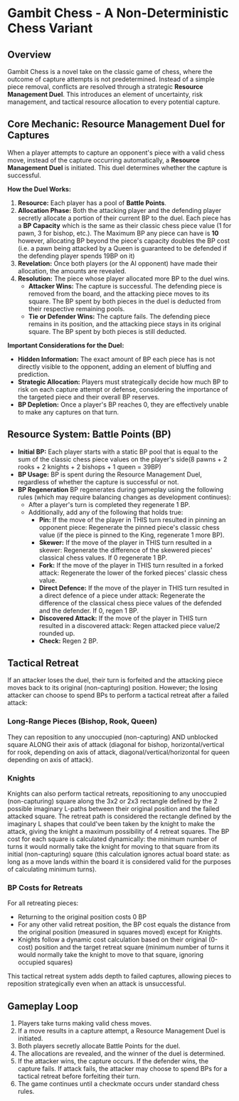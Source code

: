 # Gambit Chess - A Non-Deterministic Chess Variant

## Overview

Gambit Chess is a novel take on the classic game of chess, where the outcome of capture attempts is not predetermined. Instead of a simple piece removal, conflicts are resolved through a strategic **Resource Management Duel**. This introduces an element of uncertainty, risk management, and tactical resource allocation to every potential capture.

## Core Mechanic: Resource Management Duel for Captures

When a player attempts to capture an opponent's piece with a valid chess move, instead of the capture occurring automatically, a **Resource Management Duel** is initiated. This duel determines whether the capture is successful.

**How the Duel Works:**

1.  **Resource:** Each player has a pool of **Battle Points**.
2.  **Allocation Phase:** Both the attacking player and the defending player secretly allocate a portion of their current BP to the duel. Each piece has a **BP Capacity** which is the same as their classic chess piece value (1 for pawn, 3 for bishop, etc.). The Maximum BP any piece can have is **10** however, allocating BP beyond the piece's capacity doubles the BP cost (i.e. a pawn being attacked by a Queen is guaranteed to be defended if the defending player spends 19BP on it)
3.  **Revelation:** Once both players (or the AI opponent) have made their allocation, the amounts are revealed.
4.  **Resolution:** The piece whose player allocated more BP to the duel wins.
    * **Attacker Wins:** The capture is successful. The defending piece is removed from the board, and the attacking piece moves to its square. The BP spent by both pieces in the duel is deducted from their respective remaining pools.
    * **Tie or Defender Wins:** The capture fails. The defending piece remains in its position, and the attacking piece stays in its original square. The BP spent by both pieces is still deducted.

**Important Considerations for the Duel:**

* **Hidden Information:** The exact amount of BP each piece has is not directly visible to the opponent, adding an element of bluffing and prediction.
* **Strategic Allocation:** Players must strategically decide how much BP to risk on each capture attempt or defense, considering the importance of the targeted piece and their overall BP reserves.
* **BP Depletion:** Once a player's BP reaches 0, they are effectively unable to make any captures on that turn.

## Resource System: Battle Points (BP)

* **Initial BP:** Each player starts with a static BP pool that is equal to the sum of the classic chess piece values on the player's side(8 pawns + 2 rooks + 2 knights + 2 bishops + 1 queen = 39BP)
* **BP Usage:** BP is spent during the Resource Management Duel, regardless of whether the capture is successful or not.
* **BP Regeneration** BP regenerates during gameplay using the following rules (which may require balancing changes as development continues):
   * After a player's turn is completed they regenerate 1 BP.
   * Additionally, add any of the following that holds true:
      * **Pin:** If the move of the player in THIS turn resulted in pinning an opponent piece: Regenerate the pinned piece's classic chess value (if the piece is pinned to the King, regenerate 1 more BP).
      * **Skewer:** If the move of the player in THIS turn resulted in a skewer: Regenerate the difference of the skewered pieces' classical chess values. If 0 regenerate 1 BP.
      * **Fork:** If the move of the player in THIS turn resulted in a forked attack: Regenerate the lower of the forked pieces' classic chess value.
      * **Direct Defence:** If the move of the player in THIS turn resulted in a direct defence of a piece under attack: Regenerate the difference of the classical chess piece values of the defended and the defender. If 0, regen 1 BP.
      * **Discovered Attack:** If the move of the player in THIS turn resulted in a discovered attack: Regen attacked piece value/2 rounded up.
      * **Check:** Regen 2 BP.

## Tactical Retreat

If an attacker loses the duel, their turn is forfeited and the attacking piece moves back to its original (non-capturing) position. However; the losing attacker can choose to spend BPs to perform a tactical retreat after a failed attack:

### Long-Range Pieces (Bishop, Rook, Queen)
They can reposition to any unoccupied (non-capturing) AND unblocked square ALONG their axis of attack (diagonal for bishop, horizontal/vertical for rook, depending on axis of attack, diagonal/vertical/horizontal for queen depending on axis of attack).

### Knights
Knights can also perform tactical retreats, repositioning to any unoccupied (non-capturing) square along the 3x2 or 2x3 rectangle defined by the 2 possible imaginary L-paths between their original position and the failed attacked square. The retreat path is considered the rectangle defined by the imaginary L shapes that could've been taken by the knight to make the attack, giving the knight a maximum possibility of 4 retreat squares. The BP cost for each square is calculated dynamically: the minimum number of turns it would normally take the knight for moving to that square from its initial (non-capturing) square (this calculation ignores actual board state: as long as a move lands within the board it is considered valid for the purposes of calculating minimum turns).

### BP Costs for Retreats
For all retreating pieces:
- Returning to the original position costs 0 BP
- For any other valid retreat position, the BP cost equals the distance from the original position (measured in squares moved) except for Knights.
- Knights follow a dynamic cost calculation based on their original (0-cost) position and the target retreat square (minimum number of turns it would normally take the knight to move to that square, ignoring occupied squares)

This tactical retreat system adds depth to failed captures, allowing pieces to reposition strategically even when an attack is unsuccessful.

## Gameplay Loop

1.  Players take turns making valid chess moves.
2.  If a move results in a capture attempt, a Resource Management Duel is initiated.
3.  Both players secretly allocate Battle Points for the duel.
4.  The allocations are revealed, and the winner of the duel is determined.
5.  If the attacker wins, the capture occurs. If the defender wins, the capture fails. If attack fails, the attacker may choose to spend BPs for a tactical retreat before forfeiting their turn.
6.  The game continues until a checkmate occurs under standard chess rules.